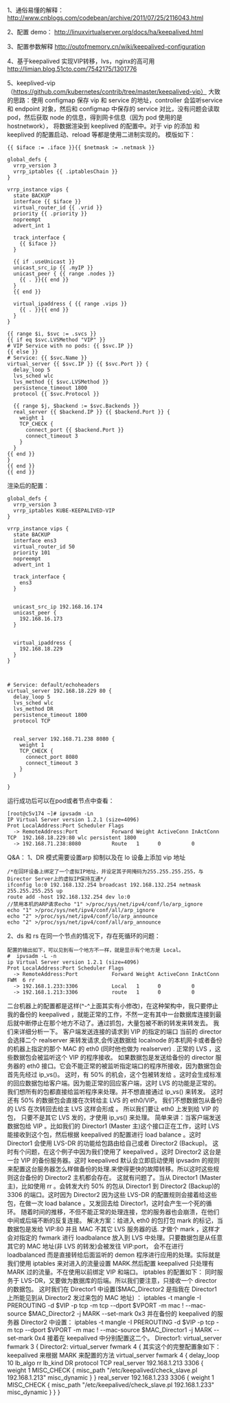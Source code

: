 1、通俗易懂的解释：
http://www.cnblogs.com/codebean/archive/2011/07/25/2116043.html

2、配置 demo：
http://linuxvirtualserver.org/docs/ha/keepalived.html

3、配置参数解释
http://outofmemory.cn/wiki/keepalived-configuration

4、基于keepalived 实现VIP转移，lvs，nginx的高可用
http://limian.blog.51cto.com/7542175/1301776

5、keeplived-vip（https://github.com/kubernetes/contrib/tree/master/keepalived-vip）
大致的思路：使用 configmap 保存 vip 和 service 的地址，controller 会监听service 和 endpoint 对象，然后和 configmap 中保存的 service 对比，没有问题会读取 pod，然后获取 node 的信息，得到网卡信息（因为 pod 使用的是hostnetwork），
将数据渲染到 keeplived 的配置中。对于 vip 的添加 和 keeplived 的配置启动、reload 等都是使用二进制实现的。
模版如下：
```
{{ $iface := .iface }}{{ $netmask := .netmask }}

global_defs {
  vrrp_version 3
  vrrp_iptables {{ .iptablesChain }}
}

vrrp_instance vips {
  state BACKUP
  interface {{ $iface }}
  virtual_router_id {{ .vrid }}
  priority {{ .priority }}
  nopreempt
  advert_int 1

  track_interface {
    {{ $iface }}
  }

  {{ if .useUnicast }}
  unicast_src_ip {{ .myIP }}
  unicast_peer { {{ range .nodes }}
    {{ . }}{{ end }}
  }
  {{ end }}

  virtual_ipaddress { {{ range .vips }}
    {{ . }}{{ end }}
  }
}

{{ range $i, $svc := .svcs }}
{{ if eq $svc.LVSMethod "VIP" }}
# VIP Service with no pods: {{ $svc.IP }}
{{ else }}
# Service: {{ $svc.Name }}
virtual_server {{ $svc.IP }} {{ $svc.Port }} {
  delay_loop 5
  lvs_sched wlc
  lvs_method {{ $svc.LVSMethod }}
  persistence_timeout 1800
  protocol {{ $svc.Protocol }}

  {{ range $j, $backend := $svc.Backends }}
  real_server {{ $backend.IP }} {{ $backend.Port }} {
    weight 1
    TCP_CHECK {
      connect_port {{ $backend.Port }}
      connect_timeout 3
    }
  }
{{ end }}
}
{{ end }}
{{ end }}
```

渲染后的配置：
```
global_defs {
  vrrp_version 3
  vrrp_iptables KUBE-KEEPALIVED-VIP
}

vrrp_instance vips {
  state BACKUP
  interface ens3
  virtual_router_id 50
  priority 101
  nopreempt
  advert_int 1

  track_interface {
    ens3
  }


  unicast_src_ip 192.168.16.174
  unicast_peer {
    192.168.16.173
  }


  virtual_ipaddress {
    192.168.18.229
  }
}



# Service: default/echoheaders
virtual_server 192.168.18.229 80 {
  delay_loop 5
  lvs_sched wlc
  lvs_method DR
  persistence_timeout 1800
  protocol TCP


  real_server 192.168.71.238 8080 {
    weight 1
    TCP_CHECK {
      connect_port 8080
      connect_timeout 3
    }
  }

}
```

运行成功后可以在pod或者节点中查看：
```
[root@c5v174 ~]# ipvsadm -Ln
IP Virtual Server version 1.2.1 (size=4096)
Prot LocalAddress:Port Scheduler Flags
  -> RemoteAddress:Port           Forward Weight ActiveConn InActConn
TCP  192.168.18.229:80 wlc persistent 1800
  -> 192.168.71.238:8080          Route   1      0          0
```


Q&A：
1、DR 模式需要设置arp 抑制以及在 lo 设备上添加 vip 地址
```
/*在回环设备上绑定了一个虚拟IP地址，并设定其子网掩码为255.255.255.255，与Director Server上的虚拟IP保持互通*/
ifconfig lo:0 192.168.132.254 broadcast 192.168.132.254 netmask 255.255.255.255 up
route add -host 192.168.132.254 dev lo:0
//禁用本机的ARP请求echo "1" >/proc/sys/net/ipv4/conf/lo/arp_ignore
echo "1" >/proc/sys/net/ipv4/conf/all/arp_ignore
echo "2" >/proc/sys/net/ipv4/conf/lo/arp_announce
echo "2" >/proc/sys/net/ipv4/conf/all/arp_announce
```

2、ds 和 rs 在同一个节点的情况下，存在死循环的问题：
```
配置的输出如下，可以见到有一个地方不一样，就是显示有个地方是 Local。
#  ipvsadm -L -n
ip Virtual Server version 1.2.1 (size=4096)
Prot LocalAddress:Port Scheduler Flags
  -> RemoteAddress:Port           Forward Weight ActiveConn InActConn
FWM  6 rr
  -> 192.168.1.233:3306           Local   1      0          0
  -> 192.168.1.213:3306           route   1      0          0
```
二台机器上的配置都是这样(^-^上面其实有小修改)，在这种架构中，我只要停止我的备份的 keepalived ，就能正常的工作，不然一定有其中一台数据库连接到最后就中断停止在那个地方不动了。通过抓包，大量包被不断的转发来转发去。
我们来详细分析一下。
客户端发送连接的请求到  VIP 的指定的端口
当前的 director 会选择二个 realserver 来转发请求,会传送数据给 localnode 的本机网卡或者备份的机器上指定的那个 MAC 的 eth0  (同时他也做为 realserver) . 正常的 LVS ，这些数据包会被监听这个 VIP 的程序接收。
如果数据包是发送给备份的 director 服务器的 eth0 接口。它会不能正常的被监听指定端口的程序所接收，因为数据包会首先先经过 ip_vs()。
这时，有 50% 的机会，这个包被转发给 。这时会生成标准的回应数据包给客户端。因为能正常的回应客户端，这时 LVS 的功能是正常的。我们想所有的包都直接给监听程序来处理。并不想直接通过 ip_vs() 来转发。
这时还有 50% 的数据包会直接在次转给主 LVS 的 eth0/VIP。
我们不想数据包从备份的 LVS 在次转回去给主 LVS 这样会形成 。
所以我们要让 eth0 上发到给 VIP 的包， 只要不是其它 LVS 发的，才使用 ip_vs() 来处理。
简单来讲：当客户端发送数据包给 VIP 。比如我们的 Director1 (Master 主)这个接口正在工作，这时 LVS 能接收到这个包，然后根据 keepalived 的配置进行 load balance 。这时 Director1 会使用 LVS-DR 的功能给包路由给自己或者 Director2 (Backup)。
这时有个问题，在这个例子中因为我们使用了 keepalived 。这时 Director2 这台是一台 VIP 的备份服务器。这时 keepalived 默认会立即启动使用 ipvsadm 的规则来配置这台服务器怎么样做备份的处理.来使得更快的故障转移。所以这时这些规则这台备份的 Director2 主机都会存在。
这就有问题了。当从 Director1 (Master 主)，比如使用 rr 。会转发大约 50% 的包从 Director1 到  Director2 (Backup)的 3306 的端口。这时因为 Director2 因为这些 LVS-DR 的配置规则会接着给这些包，在做一次 load balance 。又发回去给 Director1，这时会产生一个死的循环。
随着时间的推移，不但不能正常的处理连接，您的服务器也会崩溃，在他们中间或后端不断的反复连接。
解决方案：给进入 eth0 的包打包 mark 的标记，当数据包是发给 VIP:80  并且 MAC 不其它 LVS 服务器的话. 才做个 mark ，这样才会对指定的 fwmark 进行 loadbalance 放入到 LVS 中处理。只要数据包是从任意其它的 MAC 地址(非 LVS 的转发)会被发往 VIP:port， 会不在进行 loadbalanced 而是直接转给后面监听的  demon 程序进行应用的处理。实际就是我们使用 iptables 来对进入的流量设置 MARK.然后配置 keepalived 只处理有 MARK 过的流量。不在使用以前绑定 VIP 和端口。
iptables 的配置如下：
同时服务于 LVS-DR，又要做为数据库的后端。所以我们要注意，只接收一个 director 的数据包。
这时我们在 Director1 中设置($MAC_Director2 是指我在  Director1 上所能见到从  Director2 发过来包的 MAC 地址) ：
iptables -t mangle -I PREROUTING -d $VIP -p tcp -m tcp --dport $VPORT -m mac  ! --mac-source $MAC_Director2 -j MARK --set-mark 0x3
并在备份的 keepalived 的服务器 Director2 中设置：
iptables -t mangle -I PREROUTING -d $VIP -p tcp -m tcp --dport $VPORT -m mac  ! --mac-source $MAC_Director1 -j MARK --set-mark 0x4
 接着在 keepalived 中分别配置这二个。
Director1: virtual_server fwmark 3 {
Director2: virtual_server fwmark 4 {
其实这个的完整配置象如下：
keepalived 来根据 MARK 来配置的方法
virtual_server fwmark 4  {
    delay_loop 10
    lb_algo rr
    lb_kind DR
    protocol TCP
    real_server 192.168.1.213 3306 {
    weight 1
    MISC_CHECK {
        misc_path "/etc/keepalived/check_slave.pl 192.168.1.213"
        misc_dynamic
    }
    }
    real_server 192.168.1.233 3306 {
    weight 1
    MISC_CHECK {
        misc_path "/etc/keepalived/check_slave.pl 192.168.1.233"
        misc_dynamic
        }
    }
}
